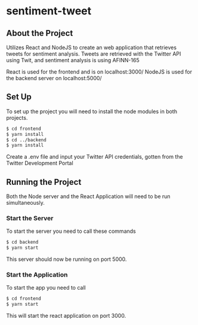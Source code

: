 # sentiment-tweet

## About the Project
Utilizes React and NodeJS to create an web application that retrieves tweets for sentiment analysis.
Tweets are retrieved with the Twitter API using Twit, and sentiment analysis is using AFINN-165 

React is used for the frontend and is on localhost:3000/
NodeJS is used for the backend server on localhost:5000/

## Set Up
To set up the project you will need to install the node modules in both projects.
```sh
$ cd frontend
$ yarn install
$ cd ../backend
$ yarn install
```
Create a .env file and input your Twitter API credentials, gotten from the Twitter Development Portal

## Running the Project
Both the Node server and the React Application will need to be run simultaneously.
### Start the Server
To start the server you need to call these commands
```sh
$ cd backend
$ yarn start
```
This server should now be running on port 5000.

### Start the Application
To start the app you need to call 
```sh
$ cd frontend
$ yarn start
```
This will start the react application on port 3000.

